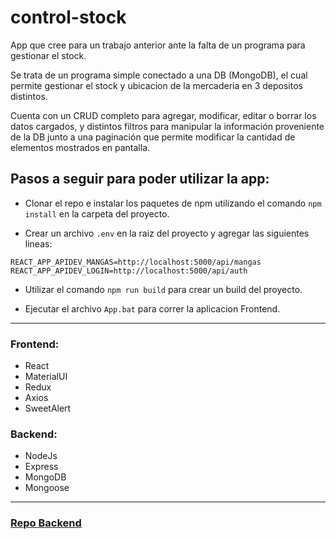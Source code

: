 # control-stock
App que cree para un trabajo anterior ante la falta de un programa para gestionar el stock.

Se trata de un programa simple conectado a una DB (MongoDB), el cual permite gestionar el stock y ubicacion de la mercaderia en 3 depositos distintos.

Cuenta con un CRUD completo para agregar, modificar, editar o borrar los datos cargados, y distintos filtros para manipular la información proveniente de la DB junto a una paginación que permite modificar la cantidad de elementos mostrados en pantalla.

## Pasos a seguir para poder utilizar la app:
* Clonar el repo e instalar los paquetes de npm utilizando el comando `npm install` en la carpeta del proyecto.

* Crear un archivo `.env` en la raiz del proyecto y agregar las siguientes lineas:
```
REACT_APP_APIDEV_MANGAS=http://localhost:5000/api/mangas
REACT_APP_APIDEV_LOGIN=http://localhost:5000/api/auth
 ```
* Utilizar el comando `npm run build` para crear un build del proyecto.

* Ejecutar el archivo `App.bat` para correr la aplicacion Frontend. 

---

### Frontend:
- React
- MaterialUI
- Redux
- Axios
- SweetAlert

### Backend: 
- NodeJs
- Express
- MongoDB
- Mongoose

---

### [Repo Backend](https://github.com/lucasmoauro/control-stock-backend)
